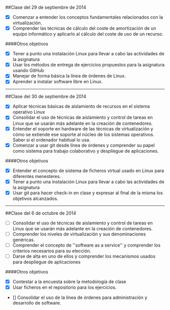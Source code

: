 ##Clase del 29 de septiembre de 2014

- [X] Comenzar a entender los conceptos fundamentales relacionados con la virtualización.  
- [x] Comprender las técnicas de cálculo del coste de amortización de un equipo informático y aplicarlo al cálculo del coste de uso de un recurso.  

####Otros objetivos
- [x] Tener a punto una instalación Linux para llevar a cabo las actividades de la asignatura  
- [x] Usar los métodos de entrega de ejercicios propuestos para la asignatura usando GitHub    
- [x] Manejar de forma básica la línea de órdenes de Linux.  
- [x] Aprender a instalar software libre en Linux.  

***

##Clase del 30 de septiembre de 2014
- [x] Aplicar técnicas básicas de aislamiento de recursos en el sistema operativo Linux  
- [x] Consolidar el uso de técnicas de aislamiento y control de tareas en Linux que se usarán más adelante en la creación de contenedores.  
- [x] Entender el soporte en hardware de las técnicas de virtualización y cómo se extiende ese soporte al núcleo de los sistemas operativos. Saber si el ordenador habitual lo usa.  
- [x] Comenzar a usar git desde línea de órdenes y comprender su papel como sistema para trabajo colaborativo y despliegue de aplicaciones.  

####Otros objetivos

- [x] Entender el concepto de sistema de ficheros virtual usado en Linux para diferentes menesteres.  
- [x] Tener a punto una instalación Linux para llevar a cabo las actividades de la asignatura  
- [x] Usar git para hacer check-in en clase y expresar al final de la misma los objetivos alcanzados.  
***
##Clase del 6 de octubre de 2014

- [ ] Consolidar el uso de técnicas de aislamiento y control de tareas en Linux que se usarán más adelante en la creación de contenedores.  
- [ ] Comprender los niveles de virtualización y sus denominaciones genéricas.  
- [ ] Comprender el concepto de ''software as a service'' y comprender los criterios necesarios para su elección.  
- [ ] Darse de alta en uno de ellos y comprender los mecanismos usados para despliegue de aplicaciones  

####Otros objetivos

- [x] Contestar a la encuesta sobre la metodología de clase 
- [x] Usar ficheros en el repositorio para los ejercicios.  
- [] Consolidar el uso de la línea de órdenes para administración y desarrollo de software.  
